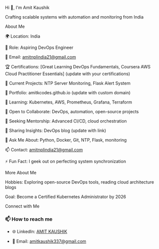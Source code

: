 

Hi 👋, I'm Amit Kaushik

Crafting scalable systems with automation and monitoring from India
  

  

About Me

🌍 Location: India


💼 Role: Aspiring DevOps Engineer


📧 Email: amitnplindia21@gmail.com


🏆 Certifications: [Great Learning DevOps Fundamentals, Coursera AWS Cloud Practitioner Essentials] (update with your certifications)


🔭 Current Projects: NTP Server Monitoring, Flask Alert System


🔭 Portfolio: amitkcodes.github.io (update with custom domain)


🌱 Learning: Kubernetes, AWS, Prometheus, Grafana, Terraform


👯 Open to Collaborate: DevOps, automation, open-source projects


🤝 Seeking Mentorship: Advanced CI/CD, cloud orchestration


📝 Sharing Insights: DevOps blog (update with link)


💬 Ask Me About: Python, Docker, Git, NTP, Flask, monitoring


📫 Contact: amitnplindia21@gmail.com


⚡ Fun Fact: I geek out on perfecting system synchronization


More About Me


Hobbies: Exploring open-source DevOps tools, reading cloud architecture blogs


Goal: Become a Certified Kubernetes Administrator by 2026


Connect with Me
### 📫 How to reach me
 - 🌐 LinkedIn: [AMIT KAUSHIK](https://www.linkedin.com/in/amit-kaushik-507831150/)

 - 📧 Email: amitkaushik337@gmail.com
